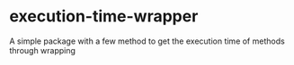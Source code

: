 # execution-time-wrapper
A simple package with a few method to get the execution time of methods through wrapping

